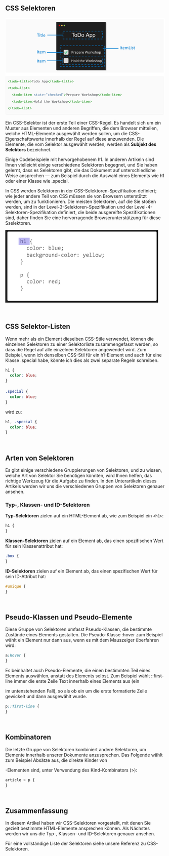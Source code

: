 ## CSS Selektoren

![ng1](/assets/ng1.png)



Ein CSS-Selektor ist der erste Teil einer CSS-Regel. Es handelt sich um ein Muster aus Elementen und anderen Begriffen, die dem Browser mitteilen, welche HTML-Elemente ausgewählt werden sollen, um die CSS-Eigenschaftswerte innerhalb der Regel auf diese anzuwenden. Die Elemente, die vom Selektor ausgewählt werden, werden als **Subjekt des Selektors** bezeichnet.

Einige Codebeispiele mit hervorgehobenem h1.
In anderen Artikeln sind Ihnen vielleicht einige verschiedene Selektoren begegnet, und Sie haben gelernt, dass es Selektoren gibt, die das Dokument auf unterschiedliche Weise ansprechen — zum Beispiel durch die Auswahl eines Elements wie h1 oder einer Klasse wie .special.

In CSS werden Selektoren in der CSS-Selektoren-Spezifikation definiert; wie jeder andere Teil von CSS müssen sie von Browsern unterstützt werden, um zu funktionieren. Die meisten Selektoren, auf die Sie stoßen werden, sind in der Level-3-Selektoren-Spezifikation und der Level-4-Selektoren-Spezifikation definiert, die beide ausgereifte Spezifikationen sind, daher finden Sie eine hervorragende Browserunterstützung für diese Sselektoren.

![css selektor](/assets/selektorCSS.png)

<br>

## CSS Selektor-Listen

Wenn mehr als ein Element dieselben CSS-Stile verwendet, können die einzelnen Selektoren zu einer Selektorliste zusammengefasst werden, so dass die Regel auf alle einzelnen Selektoren angewendet wird. Zum Beispiel, wenn ich denselben CSS-Stil für ein h1-Element und auch für eine Klasse .special habe, könnte ich dies als zwei separate Regeln schreiben.

```CSS
h1 {
  color: blue;
}

.special {
  color: blue;
}
```

wird zu:

```CSS
h1, .special {
  color: blue;
}
```

<br>

## Arten von Selektoren
Es gibt einige verschiedene Gruppierungen von Selektoren, und zu wissen, welche Art von Selektor Sie benötigen könnten, wird Ihnen helfen, das richtige Werkzeug für die Aufgabe zu finden. In den Unterartikeln dieses Artikels werden wir uns die verschiedenen Gruppen von Selektoren genauer ansehen.

### Typ-, Klassen- und ID-Selektoren
**Typ-Selektoren** zielen auf ein HTML-Element ab, wie zum Beispiel ein `<h1>`:


```css
h1 {
}
```
**Klassen-Selektoren** zielen auf ein Element ab, das einen spezifischen Wert für sein Klassenattribut hat:

```CSS
.box {
}
```
**ID-Selektoren** zielen auf ein Element ab, das einen spezifischen Wert für sein ID-Attribut hat:


```CSS
#unique {
}
```

<br>

## Pseudo-Klassen und Pseudo-Elemente
Diese Gruppe von Selektoren umfasst Pseudo-Klassen, die bestimmte Zustände eines Elements gestalten. Die Pseudo-Klasse :hover zum Beispiel wählt ein Element nur dann aus, wenn es mit dem Mauszeiger überfahren wird:


```CSS
a:hover {
}
```
Es beinhaltet auch Pseudo-Elemente, die einen bestimmten Teil eines Elements auswählen, anstatt des Elements selbst. Zum Beispiel wählt ::first-line immer die erste Zeile Text innerhalb eines Elements aus (ein <p> im untenstehenden Fall), so als ob ein <span> um die erste formatierte Zeile gewickelt und dann ausgewählt wurde.


```CSS
p::first-line {
}
```
<br>

## Kombinatoren
Die letzte Gruppe von Selektoren kombiniert andere Selektoren, um Elemente innerhalb unserer Dokumente anzusprechen. Das Folgende wählt zum Beispiel Absätze aus, die direkte Kinder von <article>-Elementen sind, unter Verwendung des Kind-Kombinators (>):


```CSS
article > p {
}
```

<br>

## Zusammenfassung
In diesem Artikel haben wir CSS-Selektoren vorgestellt, mit denen Sie gezielt bestimmte HTML-Elemente ansprechen können. Als Nächstes werden wir uns die Typ-, Klassen- und ID-Selektoren genauer ansehen.

Für eine vollständige Liste der Selektoren siehe unsere Referenz zu CSS-Selektoren. 